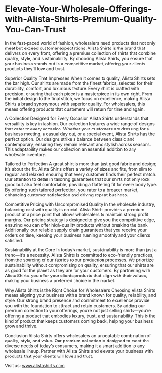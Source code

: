 # Elevate-Your-Wholesale-Offerings-with-Alista-Shirts-Premium-Quality-You-Can-Trust
In the fast-paced world of fashion, wholesalers need products that not only meet but exceed customer expectations. Alista Shirts is the brand that delivers on every front, offering a premium collection of shirts that combine quality, style, and sustainability. By choosing Alista Shirts, you ensure that your business stands out in a competitive market, offering your clients products they’ll love and trust.

Superior Quality That Impresses
When it comes to quality, Alista Shirts sets the bar high. Our shirts are made from the finest fabrics, selected for their durability, comfort, and luxurious texture. Every shirt is crafted with precision, ensuring that each piece is a masterpiece in its own right. From the initial design to the final stitch, we focus on excellence, making Alista Shirts a brand synonymous with superior quality. For wholesalers, this means offering products that customers will return for time and again.

A Collection Designed for Every Occasion
Alista Shirts understands that versatility is key in fashion. Our collection features a wide range of designs that cater to every occasion. Whether your customers are dressing for a business meeting, a casual day out, or a special event, Alista Shirts has the perfect option. Our designs strike a balance between classic and contemporary, ensuring they remain relevant and stylish across seasons. This adaptability makes our collection an essential addition to any wholesale inventory.

Tailored to Perfection
A great shirt is more than just good fabric and design; it’s about the fit. Alista Shirts offers a variety of sizes and fits, from slim to regular and relaxed, ensuring that every customer finds their perfect match. Our attention to detail in tailoring guarantees that our shirts not only look good but also feel comfortable, providing a flattering fit for every body type. By offering such tailored perfection, you cater to a broader market, enhancing customer satisfaction and driving repeat business.

Competitive Pricing with Uncompromised Quality
In the wholesale industry, balancing cost with quality is crucial. Alista Shirts provides a premium product at a price point that allows wholesalers to maintain strong profit margins. Our pricing strategy is designed to give you the competitive edge, ensuring you can offer high-quality products without breaking the bank. Additionally, our reliable supply chain guarantees that you receive your orders on time, keeping your business running smoothly and your clients satisfied.

Sustainability at the Core
In today’s market, sustainability is more than just a trend—it’s a necessity. Alista Shirts is committed to eco-friendly practices, from the sourcing of our fabrics to our production processes. We prioritize sustainability without compromising on quality, ensuring that our shirts are as good for the planet as they are for your customers. By partnering with Alista Shirts, you offer your clients products that align with their values, making your business a preferred choice in the market.

Why Alista Shirts is the Right Choice for Wholesalers
Choosing Alista Shirts means aligning your business with a brand known for quality, reliability, and style. Our strong brand presence and commitment to excellence provide you with the foundation to attract and retain customers. By adding our premium collection to your offerings, you’re not just selling shirts—you’re offering a product that embodies luxury, trust, and sustainability. This is the kind of product that keeps customers coming back, helping your business grow and thrive.

Conclusion
Alista Shirts offers wholesalers an unbeatable combination of quality, style, and value. Our premium collection is designed to meet the diverse needs of today’s consumers, making it a smart addition to any wholesale lineup. Partner with Alista Shirts and elevate your business with products that your clients will love and trust.

Visit us: www.alistashirts.com
